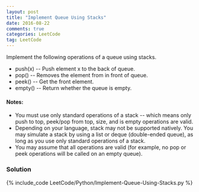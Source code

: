 ```yaml
---
layout: post
title: "Implement Queue Using Stacks"
date: 2016-08-22
comments: true
categories: LeetCode
tag: LeetCode
---
```


Implement the following operations of a queue using stacks.

* push(x) -- Push element x to the back of queue.
* pop() -- Removes the element from in front of queue.
* peek() -- Get the front element.
* empty() -- Return whether the queue is empty.
#### Notes:
* You must use only standard operations of a stack -- which means only push to top, peek/pop from top, size, and is empty operations are valid.
* Depending on your language, stack may not be supported natively. You may simulate a stack by using a list or deque (double-ended queue), as long as you use only standard operations of a stack.
* You may assume that all operations are valid (for example, no pop or peek operations will be called on an empty queue).

<!--more-->
### Solution

{% include_code LeetCode/Python/Implement-Queue-Using-Stacks.py %}


